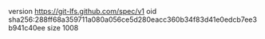 version https://git-lfs.github.com/spec/v1
oid sha256:288ff68a359711a080a056ce5d280eacc360b34f83d41e0edcb7ee3b941c40ee
size 1008
